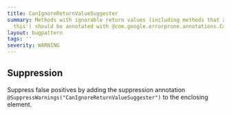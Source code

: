 ```yaml
---
title: CanIgnoreReturnValueSuggester
summary: Methods with ignorable return values (including methods that always 'return
  this') should be annotated with @com.google.errorprone.annotations.CanIgnoreReturnValue
layout: bugpattern
tags: ''
severity: WARNING
---
```


<!--
*** AUTO-GENERATED, DO NOT MODIFY ***
To make changes, edit the @BugPattern annotation or the explanation in docs/bugpattern.
-->



## Suppression
Suppress false positives by adding the suppression annotation `@SuppressWarnings("CanIgnoreReturnValueSuggester")` to the enclosing element.
